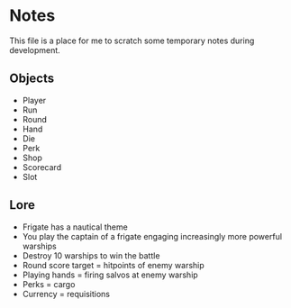 # Notes

This file is a place for me to scratch some temporary notes during development.

## Objects
- Player
- Run
- Round
- Hand
- Die
- Perk
- Shop
- Scorecard
- Slot

## Lore
- Frigate has a nautical theme
- You play the captain of a frigate engaging increasingly more powerful warships
- Destroy 10 warships to win the battle
- Round score target = hitpoints of enemy warship
- Playing hands = firing salvos at enemy warship
- Perks = cargo
- Currency = requisitions

